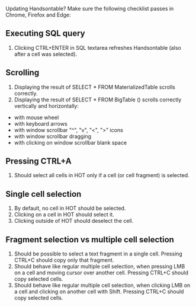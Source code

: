 Updating Handsontable? Make sure the following checklist passes in Chrome, Firefox and Edge:

## Executing SQL query

1. Clicking CTRL+ENTER in SQL textarea refreshes Handsontable (also after a cell was selected).

## Scrolling

1. Displaying the result of SELECT * FROM MaterializedTable scrolls correctly.
2. Displaying the result of SELECT * FROM BigTable () scrolls correctly vertically and horizontally:
 - with mouse wheel
 - with keyboard arrows
 - with window scrollbar "^", "v", "<", ">" icons
 - with window scrollbar dragging
 - with clicking on window scrollbar blank space

## Pressing CTRL+A

1. Should select all cells in HOT only if a cell (or cell fragment) is selected.

## Single cell selection

1. By default, no cell in HOT should be selected.
2. Clicking on a cell in HOT should select it.
3. Clicking outside of HOT should deselect the cell.

## Fragment selection vs multiple cell selection

1. Should be possible to select a text fragment in a single cell. Pressing CTRL+C should copy only that fragment.
2. Should behave like regular multiple cell selection, when pressing LMB on a cell and moving cursor over another cell. Pressing CTRL+C should copy selected cells.
3. Should behave like regular multiple cell selection, when clicking LMB on a cell and clicking on another cell with Shift. Pressing CTRL+C should copy selected cells.
